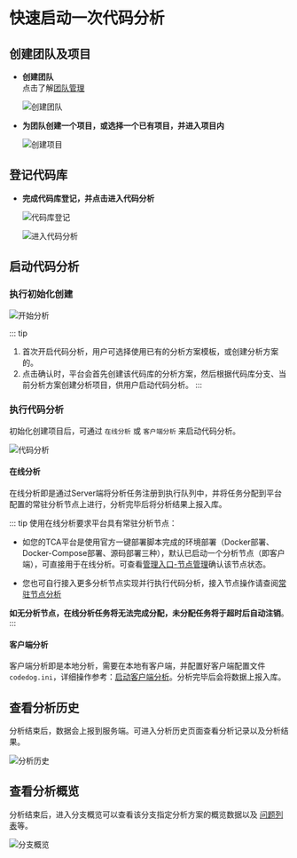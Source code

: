 # 快速启动一次代码分析

## 创建团队及项目

- **创建团队**  
  点击了解[团队管理](../团队管理/团队管理.md)

  ![创建团队](../../../images/create_team.png)

- **为团队创建一个项目，或选择一个已有项目，并进入项目内**

  ![创建项目](../../../images/create_team_group.png)

## 登记代码库

- **完成代码库登记，并点击进入代码分析**

  ![代码库登记](../../../images/create_repo.png)

  ![进入代码分析](../../../images/start_scan_01.png)

## 启动代码分析

### 执行初始化创建

  ![开始分析](../../../images/start_scan_02.png)

  ::: tip

  1. 首次开启代码分析，用户可选择使用已有的分析方案模板，或创建分析方案的。
  2. 点击确认时，平台会首先创建该代码库的分析方案，然后根据代码库分支、当前分析方案创建分析项目，供用户启动代码分析。
  :::

### 执行代码分析

初始化创建项目后，可通过 `在线分析` 或 `客户端分析` 来启动代码分析。

![代码分析](../../../images/start_scan_06.png)

#### 在线分析

在线分析即是通过Server端将分析任务注册到执行队列中，并将任务分配到平台配置的常驻分析节点上进行，分析完毕后将分析结果上报入库。

::: tip
使用在线分析要求平台具有常驻分析节点：
- 如您的TCA平台是使用官方一键部署脚本完成的环境部署（Docker部署、Docker-Compose部署、源码部署三种），默认已启动一个分析节点（即客户端），可直接用于在线分析。可查看[管理入口-节点管理](../后台管理/节点管理.md)确认该节点状态。

- 您也可自行接入更多分析节点实现并行执行代码分析，接入节点操作请查阅[常驻节点分析](../客户端/常驻节点分析.md)

**如无分析节点，在线分析任务将无法完成分配，未分配任务将于超时后自动注销**。
:::

#### 客户端分析

客户端分析即是本地分析，需要在本地有客户端，并配置好客户端配置文件 `codedog.ini`，详细操作参考：[启动客户端分析](../客户端/本地分析.md)。分析完毕后会将数据上报入库。

## 查看分析历史

分析结束后，数据会上报到服务端。可进入分析历史页面查看分析记录以及分析结果。

![分析历史](../../../images/start_scan_05.png)

## 查看分析概览

分析结束后，进入分支概览可以查看该分支指定分析方案的概览数据以及 [问题列表](../代码检查/分析结果查看.md)等。

![分支概览](../../../images/start_scan_04.png)
